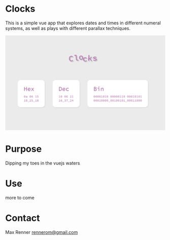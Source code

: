 # Clocks
This is a simple vue app that explores dates and times in different numeral systems, as well as plays with different parallax techniques.

![example](assets/example.png)

# Purpose
Dipping my toes in the vuejs waters

# Use
more to come

# Contact
Max Renner rennerom@gmail.com